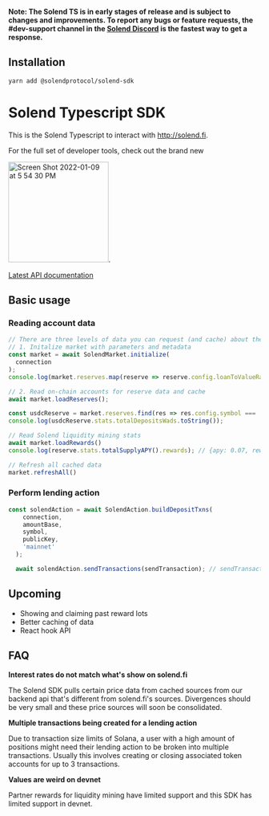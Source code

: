 **Note: The Solend TS is in early stages of release and is subject to changes and improvements. To report any bugs or feature requests, the #dev-support channel in the [Solend Discord](https://discord.gg/aGXvPNGXDT) is the fastest way to get a response.**


## Installation

```
yarn add @solendprotocol/solend-sdk
```


# Solend Typescript SDK

This is the Solend Typescript to interact with http://solend.fi. 

For the full set of developer tools, check out the brand new

[
<img width="200" alt="Screen Shot 2022-01-09 at 5 54 30 PM" src="https://user-images.githubusercontent.com/89805726/148710356-a6cdb798-934a-459d-b795-d4a1099168db.png">](https://dev.solend.fi/).

[Latest API documentation](http://sdk.solend.fi/)


## Basic usage

### Reading account data
```typescript
// There are three levels of data you can request (and cache) about the lending market.
// 1. Initalize market with parameters and metadata
const market = await SolendMarket.initialize(
  connection
);
console.log(market.reserves.map(reserve => reserve.config.loanToValueRatio);

// 2. Read on-chain accounts for reserve data and cache
await market.loadReserves();

const usdcReserve = market.reserves.find(res => res.config.symbol === 'USDC');
console.log(usdcReserve.stats.totalDepositsWads.toString());

// Read Solend liquidity mining stats
await market.loadRewards()
console.log(reserve.stats.totalSupplyAPY().rewards); // {apy: 0.07, rewardMint: "SLND...

// Refresh all cached data
market.refreshAll()

```

### Perform lending action
```typescript
const solendAction = await SolendAction.buildDepositTxns(
    connection,
    amountBase,
    symbol,
    publicKey,
    'mainnet'
  );

  await solendAction.sendTransactions(sendTransaction); // sendTransaction from wallet adapter or custom
```

## Upcoming

- Showing and claiming past reward lots
- Better caching of data
- React hook API

## FAQ
**Interest rates do not match what's show on solend.fi** 

The Solend SDK pulls certain price data from cached sources from our backend api that's different from solend.fi's sources. Divergences should be very small and these price sources will soon be consolidated.

**Multiple transactions being created for a lending action**

Due to transaction size limits of Solana, a user with a high amount of positions might need their lending action to be broken into multiple transactions. Usually this involves creating or closing associated token accounts for up to 3 transactions.

**Values are weird on devnet**

Partner rewards for liquidity mining have limited support and this SDK has limited support in devnet.
